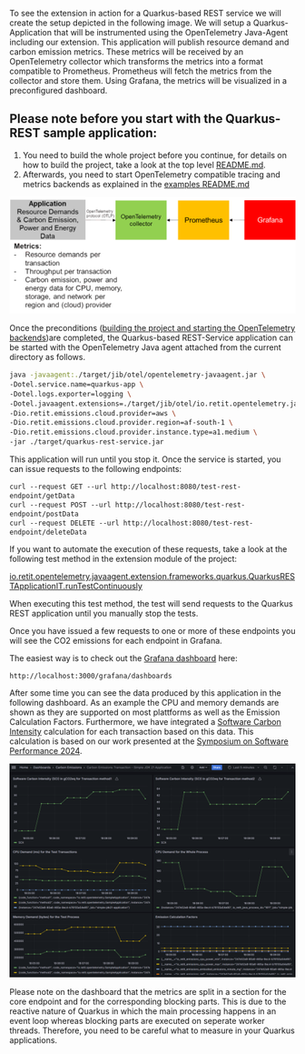 To see the extension in action for a Quarkus-based REST service we will create the setup depicted in the following image. We will setup a Quarkus-Application that will be instrumented using the OpenTelemetry Java-Agent including our extension. This application will publish resource demand and carbon emission metrics. These metrics will be received by an OpenTelemetry collector which transforms the metrics into a format compatible to Prometheus. Prometheus will fetch the metrics from the collector and store them. Using Grafana, the metrics will be visualized in a preconfigured dashboard.

## Please note before you start with the Quarkus-REST sample application:

1. You need to build the whole project before you continue, for details on how to build the project, take a look at the top level [README.md](../../README.md#building-the-project).
2. Afterwards, you need to start OpenTelemetry compatible tracing and metrics backends as explained in the [examples README.md](../README.md#starting-opentelemetry-backends-for-the-example-applications)


![demo_architecture.png](../../img/demo_architecture.png)

Once the preconditions ([building the project and starting the OpenTelemetry backends](#please-note-before-you-start-with-the-jdk8-sample-application))are completed, the Quarkus-based REST-Service application can be started with the OpenTelemetry Java agent attached from the current directory as follows.
```bash
java -javaagent:./target/jib/otel/opentelemetry-javaagent.jar \
-Dotel.service.name=quarkus-app \
-Dotel.logs.exporter=logging \
-Dotel.javaagent.extensions=./target/jib/otel/io.retit.opentelemetry.javaagent.extension.jar \
-Dio.retit.emissions.cloud.provider=aws \
-Dio.retit.emissions.cloud.provider.region=af-south-1 \
-Dio.retit.emissions.cloud.provider.instance.type=a1.medium \
-jar ./target/quarkus-rest-service.jar
```

This application will run until you stop it. Once the service is started, you can issue requests to the following endpoints:

    curl --request GET --url http://localhost:8080/test-rest-endpoint/getData
    curl --request POST --url http://localhost:8080/test-rest-endpoint/postData
    curl --request DELETE --url http://localhost:8080/test-rest-endpoint/deleteData

If you want to automate the execution of these requests, take a look at the following test method in the extension module of the project:

[io.retit.opentelemetry.javaagent.extension.frameworks.quarkus.QuarkusRESTApplicationIT.runTestContinuously](../../extension/src/test/java/io/retit/opentelemetry/javaagent/extension/frameworks/quarkus/QuarkusRESTApplicationIT.java)

When executing this test method, the test will send requests to the Quarkus REST application until you manually stop the tests.

Once you have issued a few requests to one or more of these endpoints you will see the CO2 emissions for each endpoint in Grafana.


The easiest way is to check out the [Grafana dashboard](http://localhost:3000/grafana/dashboards) here:

    http://localhost:3000/grafana/dashboards

After some time you can see the data produced by this application in the following dashboard. As an example the CPU and memory demands are shown as they are supported on most plattforms as well as the Emission Calculation Factors. Furthermore, we have integrated a [Software Carbon Intensity](https://sci.greensoftware.foundation/) calculation for each transaction based on this data. This calculation is based on our work presented at the [Symposium on Software Performance 2024](https://fb-swt.gi.de/fileadmin/FB/SWT/Softwaretechnik-Trends/Verzeichnis/Band_44_Heft_4/SSP24_16_camera-ready_5255.pdf).

![dashboard.png](../../img/jdk21_dashboard.png)

Please note on the dashboard that the metrics are split in a section for the core endpoint and for the corresponding blocking parts. This is due to the reactive nature of Quarkus in which the main processing happens in an event loop whereas blocking parts are executed on seperate worker threads. Therefore, you need to be careful what to measure in your Quarkus applications. 